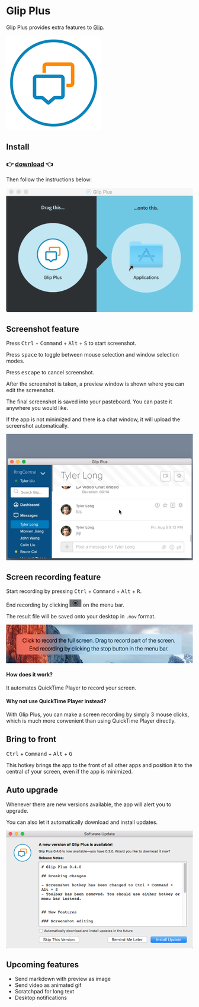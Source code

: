 # Glip Plus

Glip Plus provides extra features to [Glip](https://glip.com).

![Glip Plus](images/icon.png)



## Install

### :point_right: [download](https://tylerlong.github.io/glip-plus-dist/releases/Glip-Plus-0.3.0.dmg) :point_left:

Then follow the instructions below:

![install](images/install.png)



## Screenshot feature

Press <kbd>Ctrl</kbd> + <kbd>Command</kbd> + <kbd>Alt</kbd> + <kbd>S</kbd> to start screenshot.

Press <kbd>space</kbd> to toggle between mouse selection and window selection modes.

Press <kbd>escape</kbd> to cancel screenshot.

After the screenshot is taken, a preview window is shown where you can edit the screenshot.

The final screenshot is saved into your pasteboard. You can paste it anywhere you would like.

If the app is not minimized and there is a chat window, it will upload the screenshot automatically.

![screenshot](images/screenshot.gif)



## Screen recording feature

Start recording by pressing <kbd>Ctrl</kbd> + <kbd>Command</kbd> + <kbd>Alt</kbd> + <kbd>R</kbd>.

End recording by clicking ![stop recording](images/stop-recording.png) on the menu bar.

The result file will be saved onto your desktop in `.mov` format.

![screen recording](images/screen-recording.png)

#### How does it work?

It automates QuickTime Player to record your screen.

#### Why not use QuickTime Player instead?

With Glip Plus, you can make a screen recording by simply 3 mouse clicks,
which is much more convenient than using QuickTime Player directly.



## Bring to front

<kbd>Ctrl</kbd> + <kbd>Command</kbd> + <kbd>Alt</kbd> + <kbd>G</kbd>

This hotkey brings the app to the front of all other apps and position it to the central of your screen, even if the app is minimized.



## Auto upgrade

Whenever there are new versions available, the app will alert you to upgrade.

You can also let it automatically download and install updates.

![update](images/update.png)



## Upcoming features

- Send markdown with preview as image
- Send video as animated gif
- Scratchpad for long text
- Desktop notifications

